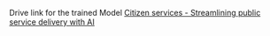 
Drive link for the trained Model
[Citizen services - Streamlining public service delivery with AI](https://drive.google.com/drive/folders/1UGiyaE8KzkowxoM-CeTohEHkGkJVp5f7?usp=sharing)
